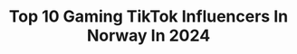 ---
title: Top 10 Gaming TikTok Influencers In Norway In 2024
description: >-
  Find top gaming TikTok influencers in Norway in 2024. Most popular hashtags: #fyp #foryou #gaming #foryoupage.
platform: TikTok
hits: 17
text_top: Analyze the best TikTok profiles on inBeat.
text_bottom: inBeat has 17 TikTok influencers like this in Norway for you to contact.
profiles:
  - username: "20k_freeze"
    fullname: >-
      ッ 𝙵 𝚁 𝙴 𝙴 𝚉 𝙴 - 𝙳 𝚉 𝚄
    bio: >-
      I like Rocket League♡ backup -> @20k_freezee2 𝗗𝗢𝗡'𝗧 𝗦𝗧𝗘𝗔𝗟 𝗠𝗬 𝗖𝗟𝙄𝙋
    location: "Norway"
    followers: 43300
    engagement: 827
    commentsToLikes: 0.278435
    id: ckd012r6589me0j23qgi0a95i
    verified: false
    hashtags: "#fyp, #freezyonkeys, #foryou, #dzufreeze"
  - username: "estitwitch"
    fullname: >-
      Streamer
    bio: >-
      Norsk streamer
    location: "Norway"
    followers: 3231
    engagement: 871
    commentsToLikes: 0.023451
    id: cka695dpyr8080i78ueqni9ci
    verified: false
    hashtags: ""
  - username: "ellexsundae"
    fullname: >-
      46k children in my basement
    bio: >-
      r: L0wkeynattie😛 46.6k hotties🤍😏 Ig: Lizzie.plays🖇
    location: "Norway"
    followers: 46900
    engagement: 2969
    commentsToLikes: 0.225310
    id: ckbki92vqakbq0j23g29lg9bb
    verified: false
    hashtags: "#viral, #giftofgame, #blowthisup, #adoptme"
  - username: "nerdforge"
    fullname: >-
      Nerdforge
    bio: >-
      Martina&Hansi nerdy art & making stuff
    location: "Norway"
    followers: 65100
    engagement: 1960
    commentsToLikes: 0.008075
    id: ckc804e4k1mro0j2377hhs3zw
    verified: false
    hashtags: "#art, #tiktokpartner, #learnontiktok, #diy"
  - username: "adambby"
    fullname: >-
      banana
    bio: >-
      
    location: "Norway"
    followers: 90200
    engagement: 1210
    commentsToLikes: 0.200105
    id: cka0gtl1t5zxt0i78e7q03yd4
    verified: false
    hashtags: "#fyp, #fortnite, #gaming"
  - username: "haltabart"
    fullname: >-
      Haltab
    bio: >-
      Follow me on Instagram @haltabart before my TikTok dies completely :/
    location: "Norway"
    followers: 85800
    engagement: 720
    commentsToLikes: 0.051384
    id: cka0hbm0c8jh10i78vw82davd
    verified: false
    hashtags: "#memes, #xyzbca, #fyp, #art"
  - username: "darjyeetty"
    fullname: >-
      Dark_yeet_YT
    bio: >-
      
    location: "Norway"
    followers: 103800
    engagement: 1727
    commentsToLikes: 0.018478
    id: ck8p0u73biepa0j78foie3p8y
    verified: false
    hashtags: "#funny, #for, #speed, #fyp"
  - username: "paaledvard"
    fullname: >-
      Pål Edvard Hellan
    bio: >-
      23 🇳🇴 🕵️ for my 3k
    location: "Norway"
    followers: 2232
    engagement: 345
    commentsToLikes: 0.054363
    id: ckb9cz03e00k10j23exf6w2ej
    verified: false
    hashtags: "#couples, #christmas, #foryou, #foryoupage"
  - username: "stine_stromskag"
    fullname: >-
      Sytinaa🦋
    bio: >-
      Code: 25stinestromskag on
    location: "Norway"
    followers: 11600
    engagement: 929
    commentsToLikes: 0.052753
    id: ckce62fjlkd4c0j23layy65zq
    verified: false
    hashtags: "#ootd, #getthisonthefyp, #fashion, #corset"
  - username: "gladejoa"
    fullname: >-
      Labbis🐈 Enzo🐈 Joakim👀
    bio: >-
      Follow me and my two cats here👋🏻 Enzo the default🎈 Labbeline the chonky BSH🎈
    location: "Norway"
    followers: 26400
    engagement: 792
    commentsToLikes: 0.023718
    id: ckd669dyo33rx0j23wylgnusb
    verified: false
    hashtags: "#labbeline, #bruhcat, #catdad, #bruhgirl"
---